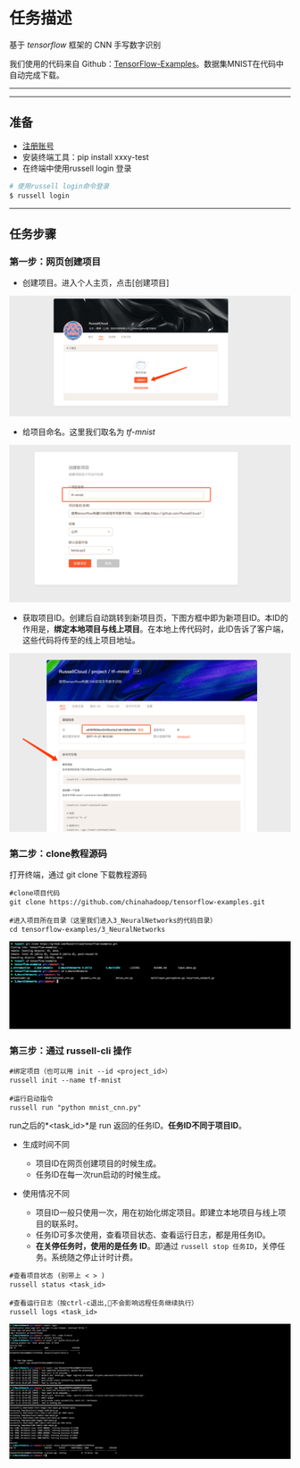 # 任务描述
基于 *tensorflow* 框架的 CNN 手写数字识别

我们使用的代码来自 Github：[TensorFlow-Examples](https://github.com/chinahadoop/tensorflow-examples)。数据集MNIST在代码中自动完成下载。

---

<!-- toc -->

---

## 准备

* [注册账号](http://lianxi.xiaoxiangxueyuan.com/#regist)
* 安装终端工具：pip install xxxy-test
* 在终端中使用russell login 登录
```bash
# 使用russell login命令登录
$ russell login
```

---

## 任务步骤


### 第一步：网页创建项目

- 创建项目。进入个人主页，点击[创建项目]

![](/asserts/img/first_task_1.png)

- 给项目命名。这里我们取名为 *tf-mnist* 

![](/asserts/img/first_task_2.png)

- 获取项目ID。创建后自动跳转到新项目页，下图方框中即为新项目ID。本ID的作用是，**绑定本地项目与线上项目**。在本地上传代码时，此ID告诉了客户端，这些代码将传至的线上项目地址。

![](/asserts/img/first_task_3.png)


### 第二步：clone教程源码
打开终端，通过 git clone 下载教程源码

```
#clone项目代码
git clone https://github.com/chinahadoop/tensorflow-examples.git

#进入项目所在目录（这里我们进入3_NeuralNetworks的代码目录）
cd tensorflow-examples/3_NeuralNetworks

```


![示意图](/asserts/img/first_task_4.png)


### 第三步：通过 russell-cli 操作



```
#绑定项目（也可以用 init --id <project_id>）
russell init --name tf-mnist

#运行启动指令
russell run "python mnist_cnn.py"

```

run之后的*<task_id>*是 run 返回的任务ID。**任务ID不同于项目ID**。

- 生成时间不同
    - 项目ID在网页创建项目的时候生成。
    - 任务ID在每一次run启动的时候生成。

- 使用情况不同
    - 项目ID一般只使用一次，用在初始化绑定项目。即建立本地项目与线上项目的联系时。
    - 任务ID可多次使用，查看项目状态、查看运行日志，都是用任务ID。
    - **在关停任务时，使用的是任务 ID**。即通过 `russell stop 任务ID`，关停任务。系统随之停止计时计费。


```
#查看项目状态 (别带上 < > )
russell status <task_id>

#查看运行日志（按ctrl-c退出,不会影响远程任务继续执行）
russell logs <task_id>
```

![](/asserts/img/first_task_5.png)

